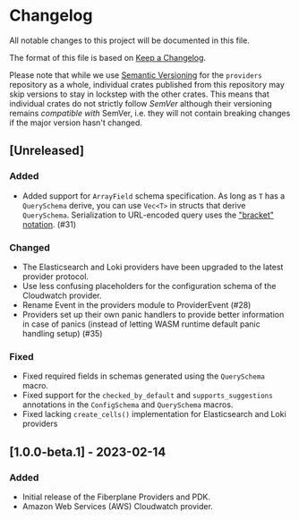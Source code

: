 # Changelog

All notable changes to this project will be documented in this file.

The format of this file is based on [Keep a Changelog](https://keepachangelog.com/en/1.0.0/).

Please note that while we use [Semantic Versioning](https://semver.org/spec/v2.0.0.html)
for the `providers` repository as a whole, individual crates published from this
repository may skip versions to stay in lockstep with the other crates. This
means that individual crates do not strictly follow _SemVer_ although their
versioning remains _compatible with_ SemVer, i.e. they will not contain breaking
changes if the major version hasn't changed.

## [Unreleased]

### Added

- Added support for `ArrayField` schema specification. As long as `T` has a
  `QuerySchema` derive, you can use `Vec<T>` in structs that derive
  `QuerySchema`.  Serialization to URL-encoded query uses the ["bracket"
  notation](https://docs.rs/serde-querystring/0.2.1/serde_querystring/index.html#brackets-mode).
  (#31)

### Changed

- The Elasticsearch and Loki providers have been upgraded to the latest provider
  protocol.
- Use less confusing placeholders for the configuration schema of the Cloudwatch
  provider.
- Rename Event in the providers module to ProviderEvent (#28)
- Providers set up their own panic handlers to provide better information in
  case of panics (instead of letting WASM runtime default panic handling
  setup) (#35)

### Fixed

- Fixed required fields in schemas generated using the `QuerySchema` macro.
- Fixed support for the `checked_by_default` and `supports_suggestions`
  annotations in the `ConfigSchema` and `QuerySchema` macros.
- Fixed lacking `create_cells()` implementation for Elasticsearch and Loki providers

## [1.0.0-beta.1] - 2023-02-14

### Added

- Initial release of the Fiberplane Providers and PDK.
- Amazon Web Services (AWS) Cloudwatch provider.
